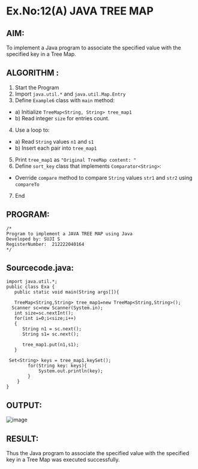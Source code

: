 # Ex.No:12(A)         JAVA TREE MAP
## AIM:
 To implement a Java program to associate the specified value with the specified key in a Tree Map.

## ALGORITHM :

1.	Start the Program
2.	Import `java.util.*` and `java.util.Map.Entry`
3.	Define `Example6` class with `main` method:
-	a) Initialize `TreeMap<String, String> tree_map1`
-	b) Read integer `size` for entries count.
4.	Use a loop to:
-	a) Read `String` values `n1` and `s1`
-	b) Insert each pair into `tree_map1`
5.	Print `tree_map1` as `"Original TreeMap content: "`
6.	Define `sort_key` class that implements `Comparator<String>`:
-	Override `compare` method to compare `String` values `str1` and `str2` using
`compareTo`
7.	End



## PROGRAM:
 ```
/*
Program to implement a JAVA TREE MAP using Java
Developed by: SUJI S
RegisterNumber:  212222040164
*/
```

## Sourcecode.java:

```
import java.util.*;  
public class Exa {  
   public static void main(String args[]){  

   TreeMap<String,String> tree_map1=new TreeMap<String,String>();      
  Scanner sc=new Scanner(System.in);
   int size=sc.nextInt();
   for(int i=0;i<size;i++)
   {
      String n1 = sc.next();
      String s1= sc.next();
       
   	  tree_map1.put(n1,s1);  
   }
    
 Set<String> keys = tree_map1.keySet();
        for(String key: keys){
            System.out.println(key);
        }
    }
}
```





## OUTPUT:
![image](https://github.com/user-attachments/assets/51c0a048-b58c-46ed-ae5d-1cf8e544469c)



## RESULT:
Thus the Java program to associate the specified value with the specified key in a Tree Map was executed successfully.

